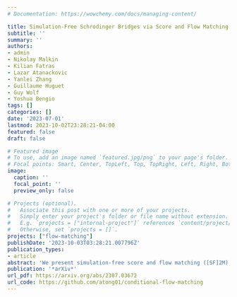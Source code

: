 ```yaml
---
# Documentation: https://wowchemy.com/docs/managing-content/

title: Simulation-Free Schrodinger Bridges via Score and Flow Matching
subtitle: ''
summary: ''
authors:
- admin
- Nikolay Malkin
- Kilian Fatras
- Lazar Atanackovic
- Yanlei Zhang
- Guillaume Huguet
- Guy Wolf
- Yoshua Bengio
tags: []
categories: []
date: '2023-07-01'
lastmod: 2023-10-02T23:28:21-04:00
featured: false
draft: false

# Featured image
# To use, add an image named `featured.jpg/png` to your page's folder.
# Focal points: Smart, Center, TopLeft, Top, TopRight, Left, Right, BottomLeft, Bottom, BottomRight.
image:
  caption: ''
  focal_point: ''
  preview_only: false

# Projects (optional).
#   Associate this post with one or more of your projects.
#   Simply enter your project's folder or file name without extension.
#   E.g. `projects = ["internal-project"]` references `content/project/deep-learning/index.md`.
#   Otherwise, set `projects = []`.
projects: ["flow-matching"]
publishDate: '2023-10-03T03:28:21.007796Z'
publication_types:
- article
abstract: 'We present simulation-free score and flow matching ([SF]2M), a simulation-free objective for inferring stochastic dynamics given unpaired source and target samples drawn from arbitrary distributions. Our method generalizes both the score-matching loss used in the training of diffusion models and the recently proposed flow matching loss used in the training of continuous normalizing flows. [SF]2M interprets continuous-time stochastic generative modeling as a Schrödinger bridge (SB) problem. It relies on static entropy-regularized optimal transport, or a minibatch approximation, to efficiently learn the SB without simulating the learned stochastic process. We find that [SF]2M is more efficient and gives more accurate solutions to the SB problem than simulation-based methods from prior work. Finally, we apply [SF]2M to the problem of learning cell dynamics from snapshot data. Notably, [SF]2M is the first method to accurately model cell dynamics in high dimensions and can recover known gene regulatory networks from simulated data.'
publication: '*arXiv*'
url_pdf: https://arxiv.org/abs/2307.03672
url_code: https://github.com/atong01/conditional-flow-matching
---
```

